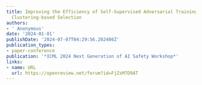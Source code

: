 ```yaml
---
title: Improving the Efficiency of Self-Supervised Adversarial Training through Latent
  Clustering-based Selection
authors:
- ' Anonymous'
date: '2024-01-01'
publishDate: '2024-07-07T04:29:56.202486Z'
publication_types:
- paper-conference
publication: '*ICML 2024 Next Generation of AI Safety Workshop*'
links:
- name: URL
  url: https://openreview.net/forum?id=FjZsM7D9AT
---
```


